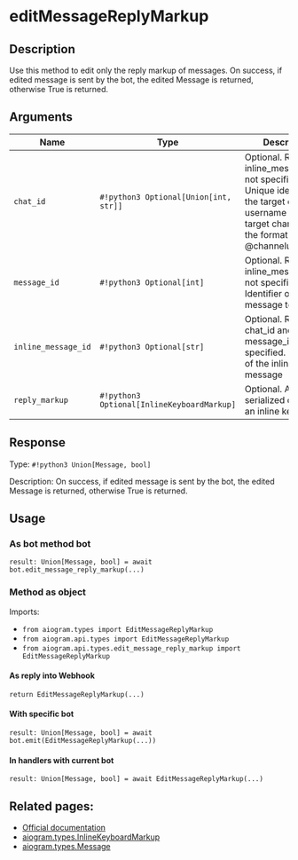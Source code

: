 # editMessageReplyMarkup

## Description

Use this method to edit only the reply markup of messages. On success, if edited message is sent by the bot, the edited Message is returned, otherwise True is returned.


## Arguments

| Name | Type | Description |
| - | - | - |
| `chat_id` | `#!python3 Optional[Union[int, str]]` | Optional. Required if inline_message_id is not specified. Unique identifier for the target chat or username of the target channel (in the format @channelusername) |
| `message_id` | `#!python3 Optional[int]` | Optional. Required if inline_message_id is not specified. Identifier of the message to edit |
| `inline_message_id` | `#!python3 Optional[str]` | Optional. Required if chat_id and message_id are not specified. Identifier of the inline message |
| `reply_markup` | `#!python3 Optional[InlineKeyboardMarkup]` | Optional. A JSON-serialized object for an inline keyboard. |



## Response

Type: `#!python3 Union[Message, bool]`

Description: On success, if edited message is sent by the bot, the edited Message is returned, otherwise True is returned.


## Usage


### As bot method bot

```python3
result: Union[Message, bool] = await bot.edit_message_reply_markup(...)
```

### Method as object

Imports:

- `from aiogram.types import EditMessageReplyMarkup`
- `from aiogram.api.types import EditMessageReplyMarkup`
- `from aiogram.api.types.edit_message_reply_markup import EditMessageReplyMarkup`

#### As reply into Webhook
```python3
return EditMessageReplyMarkup(...)
```

#### With specific bot
```python3
result: Union[Message, bool] = await bot.emit(EditMessageReplyMarkup(...))
```

#### In handlers with current bot
```python3
result: Union[Message, bool] = await EditMessageReplyMarkup(...)
```


## Related pages:

- [Official documentation](https://core.telegram.org/bots/api#editmessagereplymarkup)
- [aiogram.types.InlineKeyboardMarkup](../types/inline_keyboard_markup.md)
- [aiogram.types.Message](../types/message.md)
